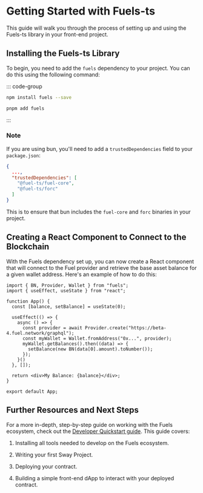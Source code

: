 # Getting Started with Fuels-ts

This guide will walk you through the process of setting up and using the Fuels-ts library in your front-end project.

## Installing the Fuels-ts Library

To begin, you need to add the `fuels` dependency to your project. You can do this using the following command:

::: code-group

```sh [npm]
npm install fuels --save
```

```sh [pnpm]
pnpm add fuels
```

:::

### Note

If you are using bun, you'll need to add a `trustedDependencies` field to your `package.json`:

```json
{
  ...,
  "trustedDependencies": [
    "@fuel-ts/fuel-core",
    "@fuel-ts/forc"
  ]
}
```

This is to ensure that bun includes the `fuel-core` and `forc` binaries in your project.

## Creating a React Component to Connect to the Blockchain

With the Fuels dependency set up, you can now create a React component that will connect to the Fuel provider and retrieve the base asset balance for a given wallet address. Here's an example of how to do this:

<!-- TODO: Create properly code snippet on new package: `app/react-app` after https://github.com/FuelLabs/fuels-ts/pull/827 got merged -->

```tsx
import { BN, Provider, Wallet } from "fuels";
import { useEffect, useState } from "react";

function App() {
  const [balance, setBalance] = useState(0);

  useEffect(() => {
    async () => {
      const provider = await Provider.create("https://beta-4.fuel.network/graphql");
      const myWallet = Wallet.fromAddress("0x...", provider);
      myWallet.getBalances().then((data) => {
        setBalance(new BN(data[0].amount).toNumber());
      });
    }()
  }, []);

  return <div>My Balance: {balance}</div>;
}

export default App;
```

## Further Resources and Next Steps

For a more in-depth, step-by-step guide on working with the Fuels ecosystem, check out the [Developer Quickstart guide](https://fuelbook.fuel.network/master/quickstart/developer-quickstart.html). This guide covers:

1. Installing all tools needed to develop on the Fuels ecosystem.

2. Writing your first Sway Project.

3. Deploying your contract.

4. Building a simple front-end dApp to interact with your deployed contract.
